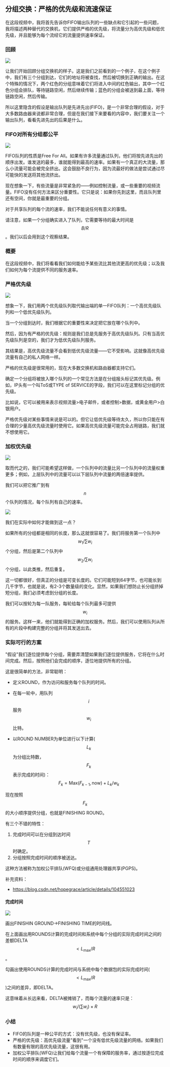 ## 分组交换：严格的优先级和流速保证

在这段视频中，我将首先告诉你FIFO输出队列的一些缺点和它引起的一些问题，我将描述两种替代的交换机，它们提供严格的优先级，将流量分为高优先级和低优先级，并且能够为每个流经它的流量提供速率保证。



### 回顾

![](../.gitbook/Unit3-Packet-Switching/3.10/1.jpg)

让我们开始回顾分组交换机的样子。这是我们之前看到的一个例子，在这个例子中，我们有三个分组到达，它们的地址将被查找，然后被切换到正确的输出。在这个特殊的情况下，两个红色的分组意味着它们将进入中间的红色输出，其中一个红色分组会排队，等待链路空闲，然后继续传输；蓝色的分组会被送到最上面，等待链路空闲，然后传输。

所以这里隐含的假设是输出队列是先进先出(FIFO)，是一个非常合理的假设，对于大多数路由器来说都非常合理，但是在我们接下来要看的内容中，我们要关注一个输出队列，看看先进先出的后果是什么。



### FIFO对所有分组都公平

![](../.gitbook/Unit3-Packet-Switching/3.11/1.jpg)

FIFO队列的性质是Free For All。如果有许多流量通过队列，他们将按先进先出的顺序出发。谁发送的最多，谁就能得到最高的速率。如果有一个真正的大流量，那么小流量可能会被完全挤出。这会鼓励不良行为，因为流最好的做法是尝试通过尽可能快的发送将其他流挤出。

现在想象一下，有些流量是非常紧急的——例如控制流量，或一些重要的视频流量。FIFO没有任何方法来区分重要性。它只是说：如果你先到这里，而且队列里还有空间，你就是最重要的分组。

对于共享队列的每个流的速率，我们不能说任何有意义的事情。

请注意，如果一个分组确实进入了队列，它需要等待的最大时间是$$B/R$$。我们以后会用到这个观察结果。



### 概要

在这段视频中，我们将看看我们如何能给予某些流比其他流更高的优先级；以及我们如何为每个流提供不同的服务速率。



### 严格优先级

![](../.gitbook/Unit3-Packet-Switching/3.11/2.jpg)

想象一下，我们用两个优先级队列取代输出端的单一FIFO队列：一个高优先级队列和一个低优先级队列。

当一个分组到达时，我们根据它的重要性来决定把它放在哪个队列中。

然后，因为有严格的优先级：规则是我们总是先服务于高优先级队列。只有当高优先级队列是空的，我们才为低优先级队列服务。

其结果是，高优先级流量不会看到低优先级流量——它不受影响。这就像高优先级流量有自己的私人网络一样。

严格的优先级是很常用的，现在大多数交换机和路由器都支持它们。

确定一个分组将被放入哪个队列的一个常见方法是在分组报头标记其优先级。例如，IP头有一个叫ToS或TYPE of SERVICE的字段，我们可以在这里标记分组的优先级。

比如说，它可以被用来表示视频流量>电子邮件，或者控制>数据，或黄金用户>白银用户。

严格优先级对某些事情来说是可以的。但它让低优先级等待太久，所以你只能在有合理的少量高优先级流量时使用它。如果高优先级流量可能完全占用链路，我们就不想使用它。



### 加权优先级

![](../.gitbook/Unit3-Packet-Switching/3.11/3.jpg)

取而代之的，我们可能希望这样做，一个队列中的流量比另一个队列中的流量权重更多；例如，上层队列中的流量可以以下层队列中流量的两倍速率提供。

我们可以把它推广到有$$n$$个队列的情况，每个队列有自己的速率。

![](../.gitbook/Unit3-Packet-Switching/3.11/4.jpg)

我们在实际中如何才能做到这一点？

如果所有的分组都是相同的长度，那么这就很容易了。我们将服务第一个队列中$$w_1/\sum w_i$$个分组，然后是第二个队列中$$w_2/\sum w_i$$个分组，以此类推，然后重复。

这一切都很好，但真正的分组是可变长度的。它们可能短到64字节，也可能长到几千字节，也就是说，有2-3个数量级的变化。显然，如果我们想防止长分组挤掉短分组，我们必须考虑到分组的长度。

我们可以按轮为每一队服务，每轮给每个队列最多可提供$$w_i$$的服务。这样一来，他们就能得到正确的加权服务。然后，我们可以使用队列从所有的片段中构建完整的分组并将其发送出去。



### 实际可行的方案

"假设"我们逐位提供每个分组，需要弄清楚如果我们逐位提供服务，它将在什么时间完成。然后，按照他们会完成的顺序，逐位地提供所有的分组。

这是很简单的方法，非常聪明：

* 定义ROUND，作为访问和服务每个队列的时间。

* 在每一轮中，用队列$$i$$服务$$w_i $$比特。

* 以ROUND NUMBER为单位进行以下计算($$L_k$$为分组比特数，$$F_k$$表示完成的时间)：
  $$
  F_k= \mathrm{Max}( F_{k-1}, \mathrm{now} ) + L_k/w_k
  $$

现在按照$$F_k$$的大小顺序提供分组，也就是FINISHING ROUND。


有三个不错的特性：

1. 完成时间可以在分组到达时间$$T$$时确定。
2. 分组按照完成时间的顺序被送达。

这种方法被称为加权公平排队(WFQ)或分组通用处理器共享(PGPS)。

补充资料：

- https://blog.csdn.net/hopegrace/article/details/104551023



#### 完成时间

![](../.gitbook/Unit3-Packet-Switching/3.11/5.jpg)

画出FINISHIN GROUND->FINISHING TIME的时间线。

在上面画出用ROUNDS计算的完成时间和系统中每个分组的实际完成时间之间的差额DELTA $$< L_{\max}/R$$。

勾画出使用ROUNDS计算的完成时间与系统中每个数据包的实际完成时间($$<L_{\max}/R$$)之间的差异，即DELTA。

这意味着从长远来看，DELTA被摊销了，而每个流量的速率只是：$$w_i/(\sum w_i) \times R$$



### 小结

- FIFO的队列是一种公平的方式：没有优先级，也没有保证率。
- 严格的优先级：高优先级流量"看到"一个没有低优先级流量的网络。如果我们有数量有限的高优先级流量，这很有用。
- 加权公平排队(WFQ)让我们给每个流量一个有保障的服务率，通过按逐位完成时间的顺序来调度它们。